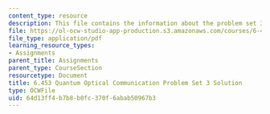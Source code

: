 ```yaml
---
content_type: resource
description: This file contains the information about the problem set 3 solution.
file: https://ol-ocw-studio-app-production.s3.amazonaws.com/courses/6-453-quantum-optical-communication-fall-2016/64d13ff4b7b8b0fc370f6abab50967b3_MIT6_453F16_PS3_sol.pdf
file_type: application/pdf
learning_resource_types:
- Assignments
parent_title: Assignments
parent_type: CourseSection
resourcetype: Document
title: 6.453 Quantum Optical Communication Problem Set 3 Solution
type: OCWFile
uid: 64d13ff4-b7b8-b0fc-370f-6abab50967b3
---
```

